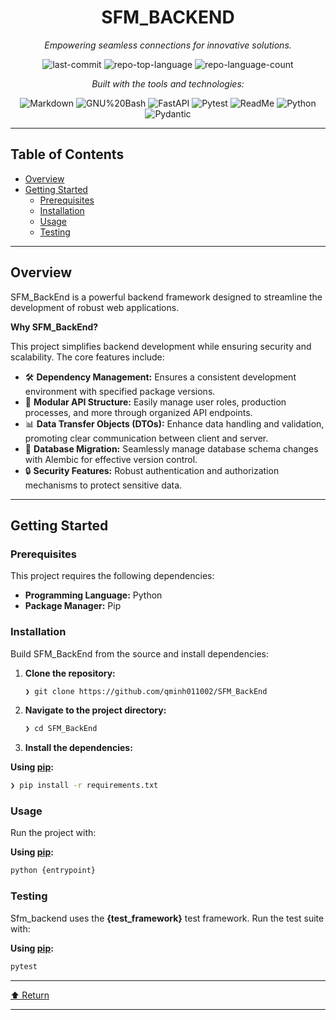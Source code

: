 <div align="center">

# SFM_BACKEND

*Empowering seamless connections for innovative solutions.*

![last-commit](https://img.shields.io/github/last-commit/qminh011002/SFM_BackEnd?style=flat&logo=git&logoColor=white&color=0080ff)
![repo-top-language](https://img.shields.io/github/languages/top/qminh011002/SFM_BackEnd?style=flat&color=0080ff)
![repo-language-count](https://img.shields.io/github/languages/count/qminh011002/SFM_BackEnd?style=flat&color=0080ff)

*Built with the tools and technologies:*

![Markdown](https://img.shields.io/badge/Markdown-000000.svg?style=flat&logo=Markdown&logoColor=white)
![GNU%20Bash](https://img.shields.io/badge/GNU%20Bash-4EAA25.svg?style=flat&logo=GNU-Bash&logoColor=white)
![FastAPI](https://img.shields.io/badge/FastAPI-009688.svg?style=flat&logo=FastAPI&logoColor=white)
![Pytest](https://img.shields.io/badge/Pytest-0A9EDC.svg?style=flat&logo=Pytest&logoColor=white)
![ReadMe](https://img.shields.io/badge/ReadMe-018EF5.svg?style=flat&logo=ReadMe&logoColor=white)
![Python](https://img.shields.io/badge/Python-3776AB.svg?style=flat&logo=Python&logoColor=white)
![Pydantic](https://img.shields.io/badge/Pydantic-E92063.svg?style=flat&logo=Pydantic&logoColor=white)

</div>

---

## Table of Contents

- [Overview](#overview)
- [Getting Started](#getting-started)
  - [Prerequisites](#prerequisites)
  - [Installation](#installation)
  - [Usage](#usage)
  - [Testing](#testing)

---

## Overview

SFM_BackEnd is a powerful backend framework designed to streamline the development of robust web applications.

**Why SFM_BackEnd?**

This project simplifies backend development while ensuring security and scalability. The core features include:

- 🛠️ **Dependency Management:** Ensures a consistent development environment with specified package versions.
- 📡 **Modular API Structure:** Easily manage user roles, production processes, and more through organized API endpoints.
- 📊 **Data Transfer Objects (DTOs):** Enhance data handling and validation, promoting clear communication between client and server.
- 🔄 **Database Migration:** Seamlessly manage database schema changes with Alembic for effective version control.
- 🔒 **Security Features:** Robust authentication and authorization mechanisms to protect sensitive data.

---

## Getting Started

### Prerequisites

This project requires the following dependencies:

- **Programming Language:** Python
- **Package Manager:** Pip

### Installation

Build SFM_BackEnd from the source and install dependencies:

1. **Clone the repository:**

    ```sh
    ❯ git clone https://github.com/qminh011002/SFM_BackEnd
    ```

2. **Navigate to the project directory:**

    ```sh
    ❯ cd SFM_BackEnd
    ```

3. **Install the dependencies:**

**Using [pip](https://pypi.org/project/pip/):**

```sh
❯ pip install -r requirements.txt
```

### Usage

Run the project with:

**Using [pip](https://pypi.org/project/pip/):**

```sh
python {entrypoint}
```

### Testing

Sfm_backend uses the **{test_framework}** test framework. Run the test suite with:

**Using [pip](https://pypi.org/project/pip/):**

```sh
pytest
```

---

[⬆ Return](#top)

---
